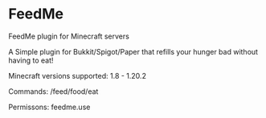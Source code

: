 # FeedMe
FeedMe plugin for Minecraft servers

A Simple plugin for Bukkit/Spigot/Paper that refills your hunger bad without having to eat!

Minecraft versions supported: 1.8 - 1.20.2

Commands: /feed/food/eat

Permissons: feedme.use
